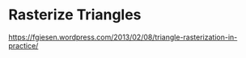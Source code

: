 # Rasterize Triangles

https://fgiesen.wordpress.com/2013/02/08/triangle-rasterization-in-practice/

